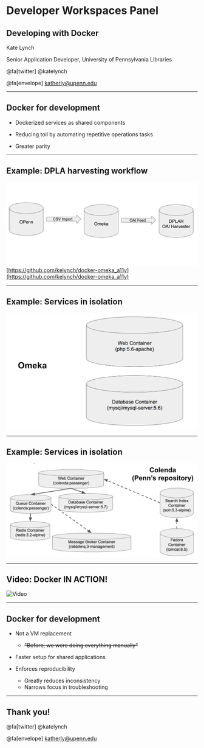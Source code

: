 # Developer Workspaces Panel
## Developing with Docker

Kate Lynch

Senior Application Developer, University of Pennsylvania Libraries

@fa[twitter] @katelynch

@fa[envelope] katherly@upenn.edu

---
## Docker for development

* Dockerized services as shared components

* Reducing toil by automating repetitive operations tasks
* Greater parity

---
## Example: DPLA harvesting workflow

![DPLA workflow chart](assets/images/dpla_workflow.png)
[https://github.com/kelynch/docker-omeka_a11y](https://github.com/kelynch/docker-omeka_a11y)

---
## Example: Services in isolation

![Omeka services chart](assets/images/omeka_services.png)

---
## Example: Services in isolation

![Colenda services chart](assets/images/colenda_services.png)

---
## Video: Docker IN ACTION!

![Video](https://www.youtube.com/embed/EKwz0VnjmFI)

---
## Docker for development

* Not a VM replacement
  * ~~"Before, we were doing everything manually"~~

* Faster setup for shared applications

* Enforces reproducibility
  * Greatly reduces inconsistency
  * Narrows focus in troubleshooting

---
## Thank you!

@fa[twitter] @katelynch

@fa[envelope] katherly@upenn.edu
